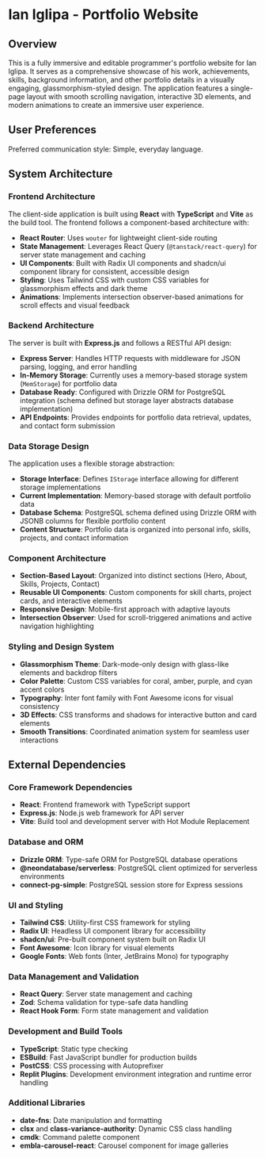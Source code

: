 # Ian Iglipa - Portfolio Website

## Overview

This is a fully immersive and editable programmer's portfolio website for Ian Iglipa. It serves as a comprehensive showcase of his work, achievements, skills, background information, and other portfolio details in a visually engaging, glassmorphism-styled design. The application features a single-page layout with smooth scrolling navigation, interactive 3D elements, and modern animations to create an immersive user experience.

## User Preferences

Preferred communication style: Simple, everyday language.

## System Architecture

### Frontend Architecture
The client-side application is built using **React** with **TypeScript** and **Vite** as the build tool. The frontend follows a component-based architecture with:
- **React Router**: Uses `wouter` for lightweight client-side routing
- **State Management**: Leverages React Query (`@tanstack/react-query`) for server state management and caching
- **UI Components**: Built with Radix UI components and shadcn/ui component library for consistent, accessible design
- **Styling**: Uses Tailwind CSS with custom CSS variables for glassmorphism effects and dark theme
- **Animations**: Implements intersection observer-based animations for scroll effects and visual feedback

### Backend Architecture
The server is built with **Express.js** and follows a RESTful API design:
- **Express Server**: Handles HTTP requests with middleware for JSON parsing, logging, and error handling
- **In-Memory Storage**: Currently uses a memory-based storage system (`MemStorage`) for portfolio data
- **Database Ready**: Configured with Drizzle ORM for PostgreSQL integration (schema defined but storage layer abstracts database implementation)
- **API Endpoints**: Provides endpoints for portfolio data retrieval, updates, and contact form submission

### Data Storage Design
The application uses a flexible storage abstraction:
- **Storage Interface**: Defines `IStorage` interface allowing for different storage implementations
- **Current Implementation**: Memory-based storage with default portfolio data
- **Database Schema**: PostgreSQL schema defined using Drizzle ORM with JSONB columns for flexible portfolio content
- **Content Structure**: Portfolio data is organized into personal info, skills, projects, and contact information

### Component Architecture
- **Section-Based Layout**: Organized into distinct sections (Hero, About, Skills, Projects, Contact)
- **Reusable UI Components**: Custom components for skill charts, project cards, and interactive elements
- **Responsive Design**: Mobile-first approach with adaptive layouts
- **Intersection Observer**: Used for scroll-triggered animations and active navigation highlighting

### Styling and Design System
- **Glassmorphism Theme**: Dark-mode-only design with glass-like elements and backdrop filters
- **Color Palette**: Custom CSS variables for coral, amber, purple, and cyan accent colors
- **Typography**: Inter font family with Font Awesome icons for visual consistency
- **3D Effects**: CSS transforms and shadows for interactive button and card elements
- **Smooth Transitions**: Coordinated animation system for seamless user interactions

## External Dependencies

### Core Framework Dependencies
- **React**: Frontend framework with TypeScript support
- **Express.js**: Node.js web framework for API server
- **Vite**: Build tool and development server with Hot Module Replacement

### Database and ORM
- **Drizzle ORM**: Type-safe ORM for PostgreSQL database operations
- **@neondatabase/serverless**: PostgreSQL client optimized for serverless environments
- **connect-pg-simple**: PostgreSQL session store for Express sessions

### UI and Styling
- **Tailwind CSS**: Utility-first CSS framework for styling
- **Radix UI**: Headless UI component library for accessibility
- **shadcn/ui**: Pre-built component system built on Radix UI
- **Font Awesome**: Icon library for visual elements
- **Google Fonts**: Web fonts (Inter, JetBrains Mono) for typography

### Data Management and Validation
- **React Query**: Server state management and caching
- **Zod**: Schema validation for type-safe data handling
- **React Hook Form**: Form state management and validation

### Development and Build Tools
- **TypeScript**: Static type checking
- **ESBuild**: Fast JavaScript bundler for production builds
- **PostCSS**: CSS processing with Autoprefixer
- **Replit Plugins**: Development environment integration and runtime error handling

### Additional Libraries
- **date-fns**: Date manipulation and formatting
- **clsx** and **class-variance-authority**: Dynamic CSS class handling
- **cmdk**: Command palette component
- **embla-carousel-react**: Carousel component for image galleries